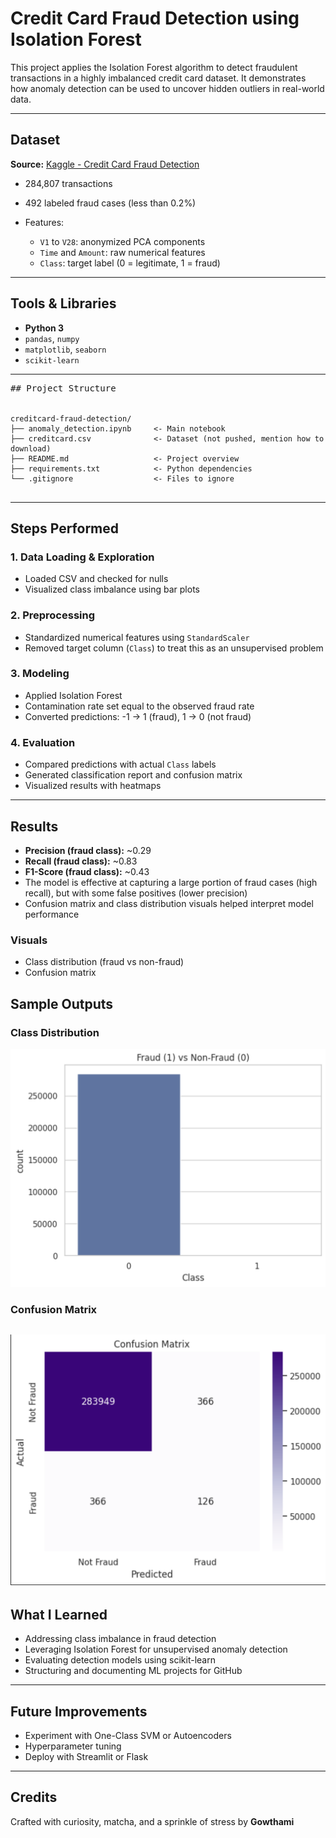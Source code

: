 # Credit Card Fraud Detection using Isolation Forest

This project applies the Isolation Forest algorithm to detect fraudulent transactions in a highly imbalanced credit card dataset. It demonstrates how anomaly detection can be used to uncover hidden outliers in real-world data.

---

## Dataset

**Source:** [Kaggle - Credit Card Fraud Detection](https://www.kaggle.com/datasets/mlg-ulb/creditcardfraud)

* 284,807 transactions
* 492 labeled fraud cases (less than 0.2%)
* Features:

  * `V1` to `V28`: anonymized PCA components
  * `Time` and `Amount`: raw numerical features
  * `Class`: target label (0 = legitimate, 1 = fraud)

---

## Tools & Libraries

* **Python 3**
* `pandas`, `numpy`
* `matplotlib`, `seaborn`
* `scikit-learn`

---
<pre>
## Project Structure

<code>
creditcard-fraud-detection/
├── anomaly_detection.ipynb     <- Main notebook
├── creditcard.csv              <- Dataset (not pushed, mention how to download)
├── README.md                   <- Project overview
├── requirements.txt            <- Python dependencies
└── .gitignore                  <- Files to ignore
</code>
</pre>

---
## Steps Performed

### 1. Data Loading & Exploration

* Loaded CSV and checked for nulls
* Visualized class imbalance using bar plots

### 2. Preprocessing

* Standardized numerical features using `StandardScaler`
* Removed target column (`Class`) to treat this as an unsupervised problem

### 3. Modeling

* Applied Isolation Forest
* Contamination rate set equal to the observed fraud rate
* Converted predictions: -1 → 1 (fraud), 1 → 0 (not fraud)

### 4. Evaluation

* Compared predictions with actual `Class` labels
* Generated classification report and confusion matrix
* Visualized results with heatmaps

---

##  Results

* **Precision (fraud class):** \~0.29
* **Recall (fraud class):** \~0.83
* **F1-Score (fraud class):** \~0.43
* The model is effective at capturing a large portion of fraud cases (high recall), but with some false positives (lower precision)
* Confusion matrix and class distribution visuals helped interpret model performance
  
### Visuals

* Class distribution (fraud vs non-fraud)
* Confusion matrix

 ##  Sample Outputs

### Class Distribution  
![Class Distribution](screenshots/class_distribution.png)

### Confusion Matrix  
![Confusion Matrix](screenshots/confusion_matrix.png)
---

## What I Learned

* Addressing class imbalance in fraud detection
* Leveraging Isolation Forest for unsupervised anomaly detection
* Evaluating detection models using scikit-learn
* Structuring and documenting ML projects for GitHub

---

## Future Improvements

* Experiment with One-Class SVM or Autoencoders
* Hyperparameter tuning
* Deploy with Streamlit or Flask

---

## Credits

Crafted with curiosity, matcha, and a sprinkle of stress by **Gowthami** 

